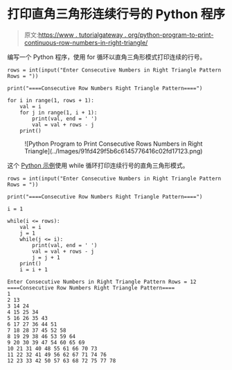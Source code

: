 # 打印直角三角形连续行号的 Python 程序

> 原文:[https://www . tutorialgateway . org/python-program-to-print-continuous-row-numbers-in-right-triangle/](https://www.tutorialgateway.org/python-program-to-print-consecutive-rows-numbers-in-right-triangle/)

编写一个 Python 程序，使用 for 循环以直角三角形模式打印连续的行号。

```
rows = int(input("Enter Consecutive Numbers in Right Triangle Pattern Rows = "))

print("====Consecutive Row Numbers Right Triangle Pattern====")

for i in range(1, rows + 1):
    val = i
    for j in range(1, i + 1):
        print(val, end = ' ')
        val = val + rows - j
    print()
```

<figure class="wp-block-image size-large">![Python Program to Print Consecutive Rows Numbers in Right Triangle](../Images/91fd429f5b6c6145776416c02fd17123.png)</figure>

这个 [Python 示例](https://www.tutorialgateway.org/python-programming-examples/)使用 while 循环打印连续行号的直角三角形模式。

```
rows = int(input("Enter Consecutive Numbers in Right Triangle Pattern Rows = "))

print("====Consecutive Row Numbers Right Triangle Pattern====")

i = 1

while(i <= rows):
    val = i
    j = 1
    while(j <= i):
        print(val, end = ' ')
        val = val + rows - j
        j = j + 1
    print()
    i = i + 1
```

```
Enter Consecutive Numbers in Right Triangle Pattern Rows = 12
====Consecutive Row Numbers Right Triangle Pattern====
1 
2 13 
3 14 24 
4 15 25 34 
5 16 26 35 43 
6 17 27 36 44 51 
7 18 28 37 45 52 58 
8 19 29 38 46 53 59 64 
9 20 30 39 47 54 60 65 69 
10 21 31 40 48 55 61 66 70 73 
11 22 32 41 49 56 62 67 71 74 76 
12 23 33 42 50 57 63 68 72 75 77 78 
```